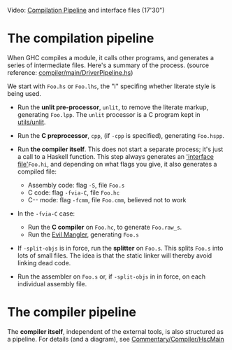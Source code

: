 
Video: [ Compilation Pipeline](http://video.google.com/videoplay?docid=-4326420154219711812) and interface files (17'30")

# The compilation pipeline


When GHC compiles a module, it calls other programs, and generates a series of intermediate files.  Here's a summary of the process.
(source reference: [compiler/main/DriverPipeline.hs](/trac/ghc/browser/ghc/compiler/main/DriverPipeline.hs))


We start with `Foo.hs` or `Foo.lhs`, the "l" specifing whether literate style is being used.

- Run the **unlit pre-processor**, `unlit`, to remove the literate markup, generating `Foo.lpp`.  The `unlit` processor is a C program kept in [utils/unlit](/trac/ghc/browser/ghc/utils/unlit).

- Run the **C preprocessor**, `cpp`, (if `-cpp` is specified), generating `Foo.hspp`.

- Run **the compiler itself**. This does not start a separate process; it's just a call to a Haskell function.  This step always generates an ['interface file'](commentary/compiler/iface-files)`Foo.hi`, and depending on what flags you give, it also generates a compiled file:

  - Assembly code: flag `-S`, file `Foo.s`
  - C code: flag `-fvia-C`, file `Foo.hc`
  - C-- mode: flag `-fcmm`, file `Foo.cmm`, believed not to work

- In the `-fvia-C` case:

  - Run the **C compiler** on `Foo.hc`, to generate `Foo.raw_s`.
  - Run the [Evil Mangler](commentary/evil-mangler), generating `Foo.s`

- If `-split-objs` is in force, run the **splitter** on `Foo.s`.  This splits `Foo.s` into lots of small files.  The idea is that the static linker will thereby avoid linking dead code.

- Run the assembler on `Foo.s` or, if `-split-objs` in in force, on each individual assembly file.

# The compiler pipeline


The **compiler itself**, independent of the external tools, is also structured as a pipeline.  For details (and a diagram), see [Commentary/Compiler/HscMain](commentary/compiler/hsc-main)